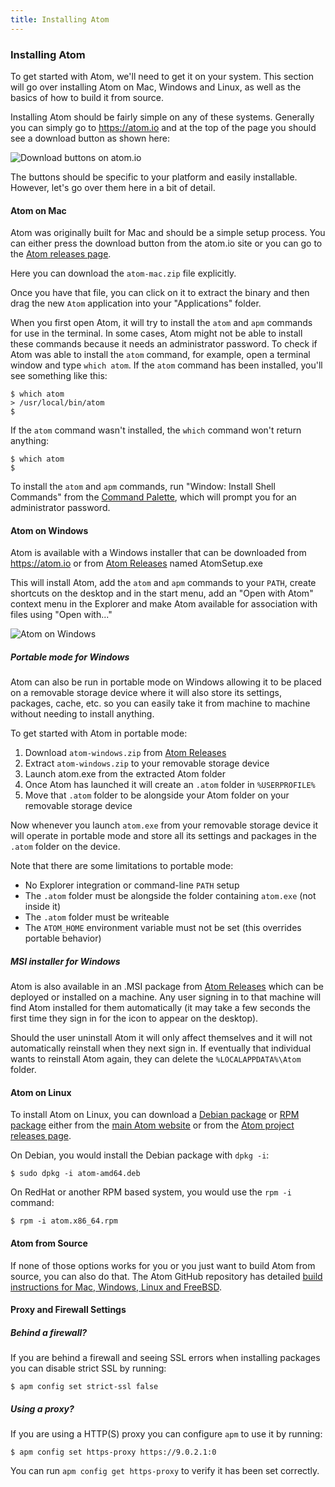 ```yaml
---
title: Installing Atom
---
```

### Installing Atom

To get started with Atom, we'll need to get it on your system. This section will go over installing Atom on Mac, Windows and Linux, as well as the basics of how to build it from source.

Installing Atom should be fairly simple on any of these systems. Generally you can simply go to https://atom.io and at the top of the page you should see a download button as shown here:

![Download buttons on atom.io](../../images/linux-downloads.png)

The buttons should be specific to your platform and easily installable. However, let's go over them here in a bit of detail.

#### Atom on Mac

Atom was originally built for Mac and should be a simple setup process. You can either press the download button from the atom.io site or you can go to the [Atom releases page][releases].

Here you can download the `atom-mac.zip` file explicitly.

Once you have that file, you can click on it to extract the binary and then drag the new `Atom` application into your "Applications" folder.

When you first open Atom, it will try to install the `atom` and `apm` commands for use in the terminal. In some cases, Atom might not be able to install these commands because it needs an administrator password. To check if Atom was able to install the `atom` command, for example, open a terminal window and type `which atom`. If the `atom` command has been installed, you'll see something like this:

``` command-line
$ which atom
> /usr/local/bin/atom
$
```

If the `atom` command wasn't installed, the `which` command won't return anything:

``` command-line
$ which atom
$
```

To install the `atom` and `apm` commands, run "Window: Install Shell Commands" from the [Command Palette](/getting-started-atom-basics#command-palette), which will prompt you for an administrator password.

#### Atom on Windows

Atom is available with a Windows installer that can be downloaded from https://atom.io or from [Atom Releases][releases] named AtomSetup.exe

This will install Atom, add the `atom` and `apm` commands to your `PATH`, create shortcuts on the desktop and in the start menu, add an "Open with Atom" context menu in the Explorer and make Atom available for association with files using "Open with..."

![Atom on Windows](../../images/windows.gif)

##### Portable mode for Windows

Atom can also be run in portable mode on Windows allowing it to be placed on a removable storage device where it will also store its settings, packages, cache, etc. so you can easily take it from machine to machine without needing to install anything.

To get started with Atom in portable mode:

1. Download `atom-windows.zip` from [Atom Releases][releases]
1. Extract `atom-windows.zip` to your removable storage device
1. Launch atom.exe from the extracted Atom folder
1. Once Atom has launched it will create an `.atom` folder in `%USERPROFILE%`
1. Move that `.atom` folder to be alongside your Atom folder on your removable storage device

Now whenever you launch `atom.exe` from your removable storage device it will operate in portable mode and store all its settings and packages in the `.atom` folder on the device.

Note that there are some limitations to portable mode:

* No Explorer integration or command-line `PATH` setup
* The `.atom` folder must be alongside the folder containing `atom.exe` (not inside it)
* The `.atom` folder must be writeable
* The `ATOM_HOME` environment variable must not be set (this overrides portable behavior)

##### MSI installer for Windows

Atom is also available in an .MSI package from [Atom Releases](https://github.com/atom/atom/releases/latest) which can be deployed or installed on a machine. Any user signing in to that machine will find Atom installed for them automatically (it may take a few seconds the first time they sign in for the icon to appear on the desktop).

Should the user uninstall Atom it will only affect themselves and it will not automatically reinstall when they next sign in. If eventually that individual wants to reinstall Atom again, they can delete the `%LOCALAPPDATA%\Atom` folder.

#### Atom on Linux

To install Atom on Linux, you can download a [Debian package](https://atom.io/download/deb) or [RPM package](https://atom.io/download/rpm) either from the [main Atom website](https://atom.io) or from the [Atom project releases page][releases].

[releases]: https://github.com/atom/atom/releases/latest

On Debian, you would install the Debian package with `dpkg -i`:

``` command-line
$ sudo dpkg -i atom-amd64.deb
```

On RedHat or another RPM based system, you would use the `rpm -i` command:

``` command-line
$ rpm -i atom.x86_64.rpm
```

#### Atom from Source

If none of those options works for you or you just want to build Atom from source, you can also do that. The Atom GitHub repository has detailed [build instructions for Mac, Windows, Linux and FreeBSD](https://github.com/atom/atom/tree/master/docs/build-instructions).

#### Proxy and Firewall Settings

##### Behind a firewall?

If you are behind a firewall and seeing SSL errors when installing packages
you can disable strict SSL by running:

``` command-line
$ apm config set strict-ssl false
```

##### Using a proxy?

If you are using a HTTP(S) proxy you can configure `apm` to use it by running:

``` command-line
$ apm config set https-proxy https://9.0.2.1:0
```

You can run `apm config get https-proxy` to verify it has been set correctly.
